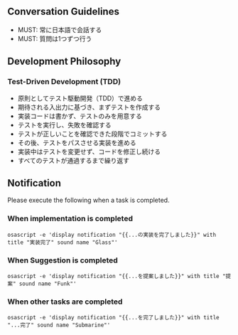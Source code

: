 ## Conversation Guidelines

- MUST: 常に日本語で会話する
- MUST: 質問は1つずつ行う

## Development Philosophy

### Test-Driven Development (TDD)

- 原則としてテスト駆動開発（TDD）で進める
- 期待される入出力に基づき、まずテストを作成する
- 実装コードは書かず、テストのみを用意する
- テストを実行し、失敗を確認する
- テストが正しいことを確認できた段階でコミットする
- その後、テストをパスさせる実装を進める
- 実装中はテストを変更せず、コードを修正し続ける
- すべてのテストが通過するまで繰り返す

## Notification

Please execute the following when a task is completed.

### When implementation is completed

`osascript -e 'display notification "{{...の実装を完了しました}}" with title "実装完了" sound name "Glass"'`

### When Suggestion is completed

`osascript -e 'display notification "{{...を提案しました}}" with title "提案" sound name "Funk"'`

### When other tasks are completed

`osascript -e 'display notification "{{...を完了しました}}" with title "...完了" sound name "Submarine"'`

